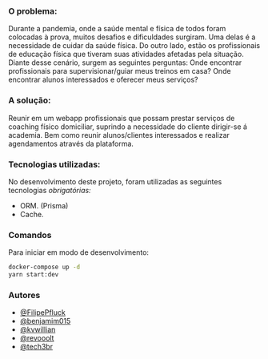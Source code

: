 ### **O problema:**
Durante a pandemia, onde a saúde mental e física de todos foram colocadas à prova, muitos desafios e dificuldades surgiram. Uma delas é a necessidade de cuidar da saúde física. Do outro lado, estão os profissionais de educação física que tiveram suas atividades afetadas pela situação. Diante desse cenário, surgem as seguintes perguntas: Onde encontrar profissionais para supervisionar/guiar meus treinos em casa? Onde encontrar alunos interessados e oferecer meus serviços? 

### **A solução:**
Reunir em um webapp profissionais que possam prestar serviços de coaching físico domiciliar, suprindo a necessidade do cliente dirigir-se á academia. Bem como reunir alunos/clientes interessados e realizar agendamentos através da plataforma. 

### **Tecnologias utilizadas:**

No desenvolvimento deste projeto, foram utilizadas as seguintes tecnologias *obrigatórias:* 

- ORM. (Prisma)
- Cache.

### **Comandos**

Para iniciar em modo de desenvolvimento:

```bash
docker-compose up -d
yarn start:dev
```

### **Autores**

- [@FilipePfluck](https://github.com/FilipePfluck)
- [@benjamim015](https://github.com/benjamim015)
- [@kvwillian](https://github.com/kvwillian)
- [@revooolt](https://github.com/revooolt)
- [@tech3br](https://github.com/tech3br)
